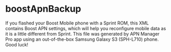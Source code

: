 boostApnBackup
==============

If you flashed your Boost Mobile phone with a Sprint ROM, this XML contains Boost APN settings, which will help you reconfigure mobile data as it is a little different from Sprint. This file was generated by APN Manager Pro app using an out-of-the-box Samsung Galaxy S3 (SPH-L710) phone. Good luck!
